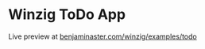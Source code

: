 
# Winzig ToDo App

Live preview at [benjaminaster.com/winzig/examples/todo](https://benjaminaster.com/winzig/examples/todo/)
